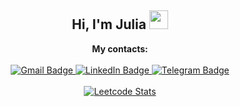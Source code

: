 <div align="center">
  <h2> Hi, I'm Julia <img src="https://github.com/abdoachhoubi/abdoachhoubi/blob/main/gifs/Hi.gif" width="30"></h2>
  <b>My contacts:</b>
  <br>
  <br>
  <a href="mailto:astankina.julia@gmail.com">
    <img src="https://img.shields.io/badge/Gmail-D14836?style=for-the-badge&logo=gmail&logoColor=white" alt="Gmail Badge">
  </a>
  <a href="https://www.linkedin.com/in/julia-astankina/">
    <img src="https://img.shields.io/badge/linkedin-%230077B5.svg?style=for-the-badge&logo=linkedin&logoColor=white" alt="LinkedIn Badge">
  </a>
  <a href="https://t.me/JuliaAstankina">
    <img src="https://img.shields.io/badge/-telegram-0088cc?style=for-the-badge&logo=telegram&logoColor=white" alt="Telegram Badge">
  </a>
</div>

<br>

<div align="center">
  <a href="https://leetcode.com/astankina-julia/">
    <img src="https://leetcard.jacoblin.cool/astankina-julia?theme=light&border=1&radius=10" alt="Leetcode Stats">
  </a>
</div>
